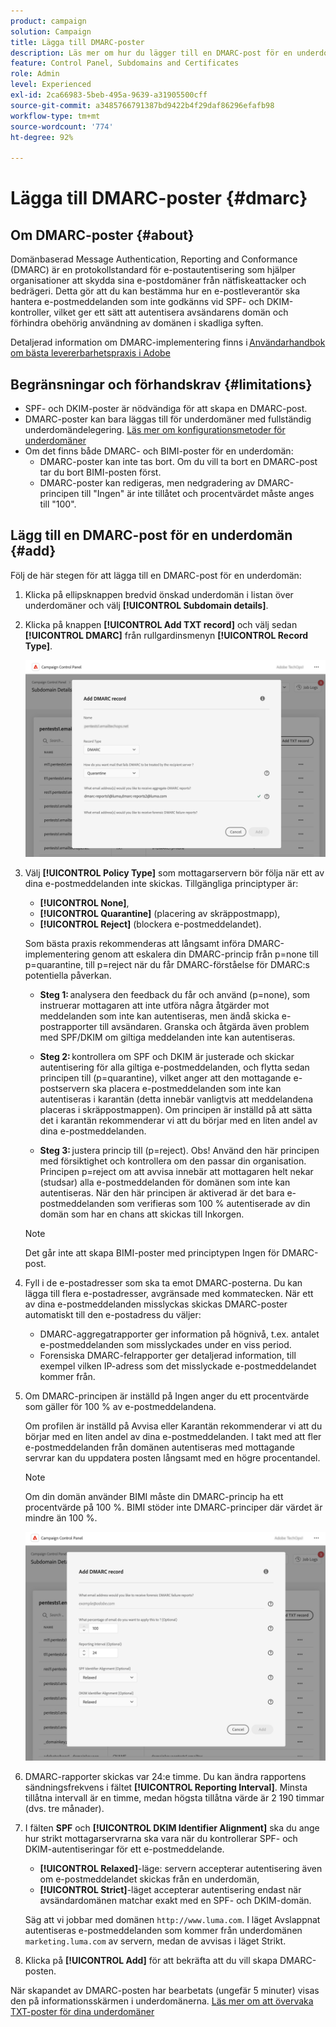 ```yaml
---
product: campaign
solution: Campaign
title: Lägga till DMARC-poster
description: Läs mer om hur du lägger till en DMARC-post för en underdomän.
feature: Control Panel, Subdomains and Certificates
role: Admin
level: Experienced
exl-id: 2ca66983-5beb-495a-9639-a31905500cff
source-git-commit: a3485766791387bd9422b4f29daf86296efafb98
workflow-type: tm+mt
source-wordcount: '774'
ht-degree: 92%

---
```


# Lägga till DMARC-poster {#dmarc}

## Om DMARC-poster {#about}

Domänbaserad Message Authentication, Reporting and Conformance (DMARC) är en protokollstandard för e-postautentisering som hjälper organisationer att skydda sina e-postdomäner från nätfiskeattacker och bedrägeri. Detta gör att du kan bestämma hur en e-postleverantör ska hantera e-postmeddelanden som inte godkänns vid SPF- och DKIM-kontroller, vilket ger ett sätt att autentisera avsändarens domän och förhindra obehörig användning av domänen i skadliga syften.

Detaljerad information om DMARC-implementering finns i [Användarhandbok om bästa levererbarhetspraxis i Adobe](https://experienceleague.adobe.com/docs/deliverability-learn/deliverability-best-practice-guide/additional-resources/technotes/implement-dmarc.html?lang=sv)

## Begränsningar och förhandskrav {#limitations}

* SPF- och DKIM-poster är nödvändiga för att skapa en DMARC-post.
* DMARC-poster kan bara läggas till för underdomäner med fullständig underdomändelegering. [Läs mer om konfigurationsmetoder för underdomäner](subdomains-branding.md#subdomain-delegation-methods)
* Om det finns både DMARC- och BIMI-poster för en underdomän:
   * DMARC-poster kan inte tas bort. Om du vill ta bort en DMARC-post tar du bort BIMI-posten först.
   * DMARC-poster kan redigeras, men nedgradering av DMARC-principen till &quot;Ingen&quot; är inte tillåtet och procentvärdet måste anges till &quot;100&quot;.

## Lägg till en DMARC-post för en underdomän {#add}

Följ de här stegen för att lägga till en DMARC-post för en underdomän:

1. Klicka på ellipsknappen bredvid önskad underdomän i listan över underdomäner och välj **[!UICONTROL Subdomain details]**.

1. Klicka på knappen **[!UICONTROL Add TXT record]** och välj sedan **[!UICONTROL DMARC]** från rullgardinsmenyn **[!UICONTROL Record Type]**.

   ![](assets/dmarc-add.png)

1. Välj **[!UICONTROL Policy Type]** som mottagarservern bör följa när ett av dina e-postmeddelanden inte skickas. Tillgängliga principtyper är:

   * **[!UICONTROL None]**,
   * **[!UICONTROL Quarantine]** (placering av skräppostmapp),
   * **[!UICONTROL Reject]** (blockera e-postmeddelandet).

   Som bästa praxis rekommenderas att långsamt införa DMARC-implementering genom att eskalera din DMARC-princip från p=none till p=quarantine, till p=reject när du får DMARC-förståelse för DMARC:s potentiella påverkan.

   * **Steg 1:** analysera den feedback du får och använd (p=none), som instruerar mottagaren att inte utföra några åtgärder mot meddelanden som inte kan autentiseras, men ändå skicka e-postrapporter till avsändaren. Granska och åtgärda även problem med SPF/DKIM om giltiga meddelanden inte kan autentiseras.

   * **Steg 2:** kontrollera om SPF och DKIM är justerade och skickar autentisering för alla giltiga e-postmeddelanden, och flytta sedan principen till (p=quarantine), vilket anger att den mottagande e-postservern ska placera e-postmeddelanden som inte kan autentiseras i karantän (detta innebär vanligtvis att meddelandena placeras i skräppostmappen). Om principen är inställd på att sätta det i karantän rekommenderar vi att du börjar med en liten andel av dina e-postmeddelanden.

   * **Steg 3:** justera princip till (p=reject). Obs! Använd den här principen med försiktighet och kontrollera om den passar din organisation. Principen p=reject om att avvisa innebär att mottagaren helt nekar (studsar) alla e-postmeddelanden för domänen som inte kan autentiseras. När den här principen är aktiverad är det bara e-postmeddelanden som verifieras som 100 % autentiserade av din domän som har en chans att skickas till Inkorgen.

   >[!NOTE]
   >
   > Det går inte att skapa BIMI-poster med principtypen Ingen för DMARC-post.

1. Fyll i de e-postadresser som ska ta emot DMARC-posterna. Du kan lägga till flera e-postadresser, avgränsade med kommatecken. När ett av dina e-postmeddelanden misslyckas skickas DMARC-poster automatiskt till den e-postadress du väljer:

   * DMARC-aggregatrapporter ger information på högnivå, t.ex. antalet e-postmeddelanden som misslyckades under en viss period.
   * Forensiska DMARC-felrapporter ger detaljerad information, till exempel vilken IP-adress som det misslyckade e-postmeddelandet kommer från.

1. Om DMARC-principen är inställd på Ingen anger du ett procentvärde som gäller för 100 % av e-postmeddelandena.

   Om profilen är inställd på Avvisa eller Karantän rekommenderar vi att du börjar med en liten andel av dina e-postmeddelanden. I takt med att fler e-postmeddelanden från domänen autentiseras med mottagande servrar kan du uppdatera posten långsamt med en högre procentandel.

   >[!NOTE]
   >
   >Om din domän använder BIMI måste din DMARC-princip ha ett procentvärde på 100 %. BIMI stöder inte DMARC-principer där värdet är mindre än 100 %.

   ![](assets/dmarc-add2.png)

1. DMARC-rapporter skickas var 24:e timme. Du kan ändra rapportens sändningsfrekvens i fältet **[!UICONTROL Reporting Interval]**. Minsta tillåtna intervall är en timme, medan högsta tillåtna värde är 2 190 timmar (dvs. tre månader).

1. I fälten **SPF** och **[!UICONTROL DKIM Identifier Alignment]** ska du ange hur strikt mottagarservrarna ska vara när du kontrollerar SPF- och DKIM-autentiseringar för ett e-postmeddelande.

   * **[!UICONTROL Relaxed]**-läge: servern accepterar autentisering även om e-postmeddelandet skickas från en underdomän,
   * **[!UICONTROL Strict]**-läget accepterar autentisering endast när avsändardomänen matchar exakt med en SPF- och DKIM-domän.

   Säg att vi jobbar med domänen `http://www.luma.com`. I läget Avslappnat autentiseras e-postmeddelanden som kommer från underdomänen `marketing.luma.com` av servern, medan de avvisas i läget Strikt.

1. Klicka på **[!UICONTROL Add]** för att bekräfta att du vill skapa DMARC-posten.

När skapandet av DMARC-posten har bearbetats (ungefär 5 minuter) visas den på informationsskärmen i underdomänerna. [Läs mer om att övervaka TXT-poster för dina underdomäner](gs-txt-records.md#monitor)
